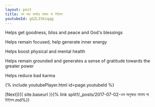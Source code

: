 ```yaml
---
layout: post
title: ওম মহা কার্থরে নামায গা টাইমস
youtubeId: gGZLISKzqqg
---
```

 
 
Helps get goodness, bliss and peace and God's blessings
 
Helps remain focused, help generate inner energy 
 
Helps boost physical and mental health 
 
Helps remain grounded and generates a sense of gratitude towards the greater power 
 
Helps reduce bad karma
 
 
 
 


{% include youtubePlayer.html id=page.youtubeId %}
 
[Next]({{ site.baseurl }}{% link  split1/_posts/2017-07-02-ওম অনূষাধ্য নামায গা টাইমস.md%})
 
